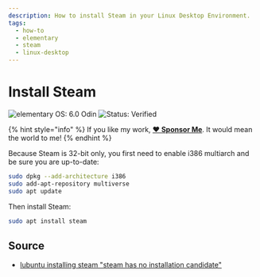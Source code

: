 ```yaml
---
description: How to install Steam in your Linux Desktop Environment.
tags:
  - how-to
  - elementary
  - steam
  - linux-desktop
---
```


# Install Steam

![elementary OS: 6.0 Odin](https://img.shields.io/badge/elementary%C2%A0OS-6.0%20Odin-007aff) ![Status: Verified](https://img.shields.io/badge/status-verified-58c633)

{% hint style="info" %}
If you like my work, [**❤️ Sponsor Me**](https://github.com/sponsors/marbetschar). It would mean the world to me!
{% endhint %}

Because Steam is 32-bit only, you first need to enable i386 multiarch and be sure you are up-to-date:

```bash
sudo dpkg --add-architecture i386
sudo add-apt-repository multiverse
sudo apt update
```

Then install Steam:

```bash
sudo apt install steam
```

## Source

* [lubuntu installing steam "steam has no installation candidate"](https://askubuntu.com/questions/958957/lubuntu-installing-steam-steam-has-no-installation-candidate#958965)


